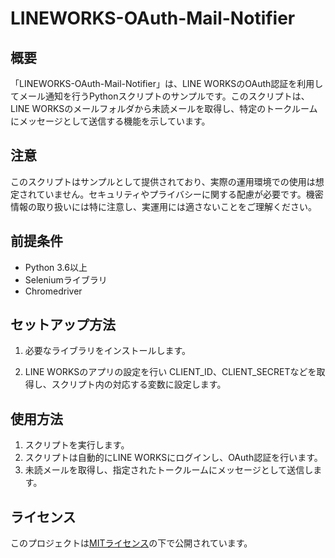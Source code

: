 # LINEWORKS-OAuth-Mail-Notifier

## 概要
「LINEWORKS-OAuth-Mail-Notifier」は、LINE WORKSのOAuth認証を利用してメール通知を行うPythonスクリプトのサンプルです。このスクリプトは、LINE WORKSのメールフォルダから未読メールを取得し、特定のトークルームにメッセージとして送信する機能を示しています。

## 注意
このスクリプトはサンプルとして提供されており、実際の運用環境での使用は想定されていません。セキュリティやプライバシーに関する配慮が必要です。機密情報の取り扱いには特に注意し、実運用には適さないことをご理解ください。

## 前提条件
- Python 3.6以上
- Seleniumライブラリ
- Chromedriver

## セットアップ方法
1. 必要なライブラリをインストールします。

2. LINE WORKSのアプリの設定を行い CLIENT_ID、CLIENT_SECRETなどを取得し、スクリプト内の対応する変数に設定します。

## 使用方法
1. スクリプトを実行します。
2. スクリプトは自動的にLINE WORKSにログインし、OAuth認証を行います。
3. 未読メールを取得し、指定されたトークルームにメッセージとして送信します。

## ライセンス
このプロジェクトは[MITライセンス](LICENSE)の下で公開されています。

   
